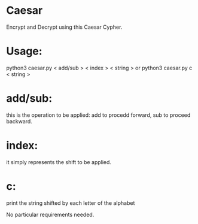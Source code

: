 # Caesar
Encrypt and Decrypt using this Caesar Cypher.
# Usage:
python3 caesar.py < add/sub > < index > < string >
or
python3 caesar.py c < string >

# add/sub: 
  this is the operation to be applied: add to procedd forward, sub to proceed backward.
# index:
  it simply represents the shift to be applied.
# c:
print the string shifted by each letter of the alphabet

No particular requirements needed.

